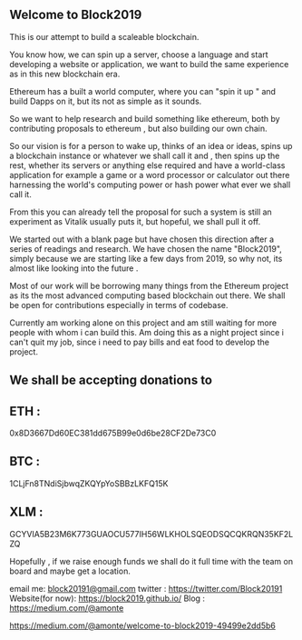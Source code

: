 ## Welcome to Block2019

This is our attempt to build a scaleable blockchain. 

You know how, we can spin up a server, choose a language and start developing a website or application, we want to build the same experience as in this new blockchain era.

Ethereum has a built a world computer, where you can "spin it up " and build Dapps on it, but its not as simple as it sounds.

So we want to help research and build something like ethereum, both by contributing proposals to ethereum , but also building our own chain.

So our vision is for a person to wake up, thinks of an idea or ideas, spins up a blockchain instance or whatever we shall call it and , then spins up the rest, whether its servers or anything else required and have a world-class application for example a game or a word processor or calculator out there harnessing the world's computing power or hash power what ever we shall call it.

From this you can already tell the proposal for such a system is still an experiment as Vitalik usually puts it, but hopeful, we shall pull it off.

We started out with a blank page but have chosen this direction after a series of readings and research.
We have chosen the name "Block2019", simply because we are starting like a few days from 2019, so why not, its almost like looking into the future .

Most of our work will be borrowing many things from the Ethereum project as its the most advanced computing based blockchain out there. We shall be open for contributions especially in terms of codebase.

Currently am working alone on this project and am still waiting for more people with whom i can build this. Am doing this as a night project since i can't quit my job, since i need to pay bills and eat food to develop the project. 

## We shall be accepting donations to 

## ETH :
0x8D3667Dd60EC381dd675B99e0d6be28CF2De73C0 

## BTC : 
1CLjFn8TNdiSjbwqZKQYpYoSBBzLKFQ15K

## XLM :
GCYVIA5B23M6K773GUAOCU577IH56WLKHOLSQEODSQCQKRQN35KF2LZQ

Hopefully , if we raise enough funds we shall do it full time with the team on board and maybe get a location.

email me: block20191@gmail.com
twitter : https://twitter.com/Block20191
Website(for now): https://block2019.github.io/
Blog : https://medium.com/@amonte

https://medium.com/@amonte/welcome-to-block2019-49499e2dd5b6

